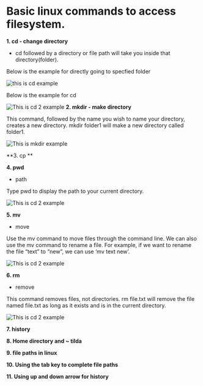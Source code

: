 # Basic linux commands to access filesystem.

 **1. cd - change directory**

* cd followed by a directory or file path will take you inside that directory(folder).

Below is the example for directly going to specfied folder

![this is cd example](https://github.com/ds997/miniproject1-601-ds/blob/master/resources/cd.png)

Below is the example for cd 
 
 ![This is cd 2 example](https://github.com/ds997/miniproject1-601-ds/blob/master/resources/pwd.png)
  **2. mkdir - make directory**

This command, followed by the name you wish to name your directory, creates a new directory. mkdir folder1 will make a new directory called folder1.
 
 ![This is mkdir example](https://github.com/ds997/miniproject1-601-ds/blob/master/resources/mkdir.png)
 
 **3. cp **
 
 **4. pwd**
 
 - path

Type pwd to display the path to your current directory.

![This is cd 2 example](https://github.com/ds997/miniproject1-601-ds/blob/master/resources/pwd.png)
 
 **5. mv**
 
 - move

Use the mv command to move files through the command line. We can also use the mv command to rename a file. For example, if we want to rename the file “text” to “new”, we can use ‘mv text new’.

![This is cd 2 example](https://github.com/ds997/miniproject1-601-ds/blob/master/resources/mv.png)
 
 **6. rm**
 - remove

This command removes files, not directories. rm file.txt will remove the file named file.txt as long as it exists and is in the current directory.

![This is cd 2 example](https://github.com/ds997/miniproject1-601-ds/blob/master/resources/rm.png)
 
 **7. history**
 
 **8. Home directory and ~ tilda**
 
 **9. file paths in linux**
 
 **10. Using the tab key to complete file paths**
 
 **11. Using up and down arrow for history**
